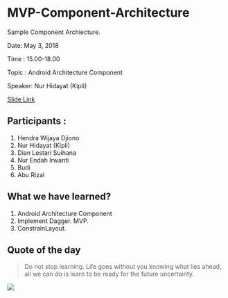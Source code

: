 # MVP-Component-Architecture
Sample Component Archiecture.

Date: May 3, 2018

Time : 15.00-18.00

Topic : Android Architecture Component

Speaker: Nur Hidayat (Kipli)

[Slide Link](https://docs.google.com/presentation/d/1uNdW8yffApEjqftt6tWZx-f8P433ntf8bzcHV3Aa5tY/edit?usp=sharing)

## Participants :
1. Hendra Wijaya Djiono
2. Nur Hidayat (Kipli)
4. Dian Lestari Suihana
5. Nur Endah Irwanti
6. Budi
7. Abu Rizal

## What we have learned?
1. Android Architecture Component
2. Implement Dagger. MVP.
3. ConstrainLayout.

## Quote of the day
>Do not stop learning. Life goes without you knowing what lies ahead, all we can do is learn to be ready for the future uncertainty.

![](https://user-images.githubusercontent.com/9481791/43623164-019a49b2-970a-11e8-80f7-12d27de8b1bc.jpeg)
